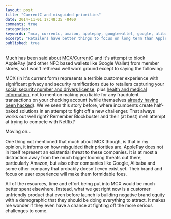 ```yaml
---
layout: post
title: "CurrentC and misguided priorities"
date: 2014-11-01 17:48:35 -0400
comments: true
categories:
keywords: "mcx, currentc, amazon, applepay, googlewallet, google, alibaba, netflix, blockbuster"
excerpt: "Retailers have better things to focus on long term than ApplePay."
published: true
---
```


Much has been said about <a href="http://currentc.com/" target="_blank">MCX/CurrentC</a> and it's attempt to block ApplePay (and other NFC based wallets like Google Wallet) from member stores, so I won't rethread well worn ground except to saying the following:

MCX (in it's current form) represents a terrible customer experience with significant privacy and security ramifications due to retailers capturing your <a href="https://twitter.com/hasanahmad80/status/526551322523623424" target="_blank">social security number and  drivers license</a>, plus <a href="https://tctechcrunch2011.files.wordpress.com/2014/10/currentc-data-collected.png?w=680&h=332" target="_blank">health and medical information</a>, not to mention making you liable for any fraudulent transactions on your checking account (while themselves <a href="http://techcrunch.com/2014/10/29/retailer-backed-apple-pay-rival-currentc-has-been-hacked-testers-email-addresses-stolen/" target="_blank">already having been hacked</a>). We've seen this story before, where incumbents create half-baked solutions in an attempt to fight off a new challenger. That always works out well right? Remember Blockbuster and their (at best) meh attempt at trying to compete with Netflix?

Moving on...

One thing not mentioned that much about MCX though, is that in my opinion, it informs on how misguided their priorities are. ApplePay does not in itself represent an existential threat to these companies. It is at most a distraction away from the much bigger looming threats out there, particularly Amazon, but also other companies like Google, Alibaba and some other company that probably doesn't even exist yet. Their brand and focus on user experience will make them formidable foes.

All of the resources, time and effort being put into MCX would be much better spent elsewhere. Instead, what we get right now is a customer unfriendly product that even before launch is building negative brand equity with a demographic that they should be doing everything to attract. It makes me wonder if they even have a chance at fighting off the more serious challenges to come.
